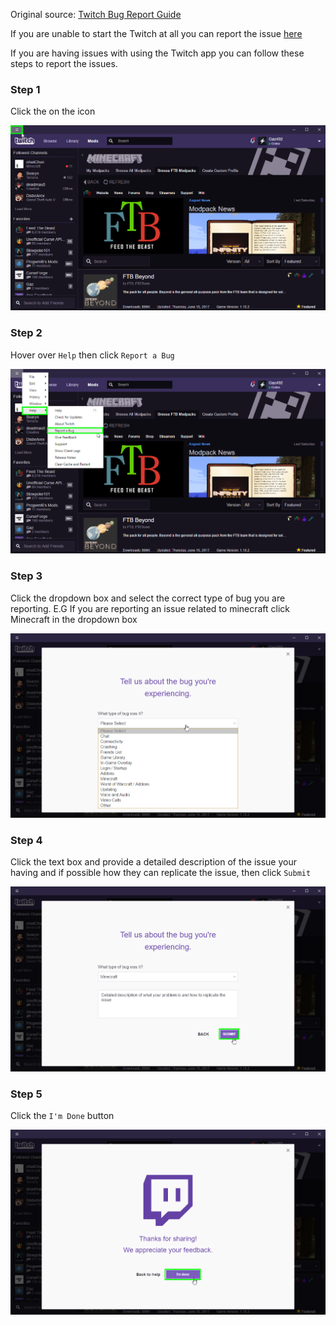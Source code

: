 Original source: [Twitch Bug Report Guide](https://help.twitch.tv/customer/en/portal/articles/2739990-submitting-a-bug-report)

If you are unable to start the Twitch at all you can report the issue [here](https://support.curse.com/hc/en-us/articles/209735873)

If you are having issues with using the Twitch app you can follow these steps to report the issues.

### Step 1

Click the on the icon

![step1]

  

### Step 2

Hover over `Help` then click `Report a Bug`

![step2]

  

### Step 3

Click the dropdown box and select the correct type of bug you are reporting. E.G If you are reporting an issue related to minecraft click Minecraft in the dropdown box

![step3]

  

### Step 4

Click the text box and provide a detailed description of the issue your having and if possible how they can replicate the issue, then click `Submit`

![step4]

### Step 5

Click the `I'm Done` button

![step5]


[step1]: https://raw.githubusercontent.com/Gaz492/FTB-FAQ/pages/images/twitchBug/TwitchUI_2017-08-11_12-13-32.png

[step2]: https://raw.githubusercontent.com/Gaz492/FTB-FAQ/pages/images/twitchBug/TwitchUI_2017-08-11_12-13-41.png

[step3]: https://raw.githubusercontent.com/Gaz492/FTB-FAQ/pages/images/twitchBug/TwitchUI_2017-08-11_12-14-00.png

[step4]: https://raw.githubusercontent.com/Gaz492/FTB-FAQ/pages/images/twitchBug/TwitchUI_2017-08-11_12-14-35.png

[step5]: https://raw.githubusercontent.com/Gaz492/FTB-FAQ/pages/images/twitchBug/TwitchUI_2017-08-11_12-15-48.png

